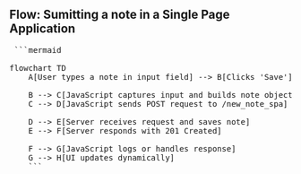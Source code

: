 ## Flow: Sumitting a note in a Single Page Application 
<pre> ```mermaid

flowchart TD
    A[User types a note in input field] --> B[Clicks 'Save']

    B --> C[JavaScript captures input and builds note object]
    C --> D[JavaScript sends POST request to /new_note_spa]

    D --> E[Server receives request and saves note]
    E --> F[Server responds with 201 Created]

    F --> G[JavaScript logs or handles response]
    G --> H[UI updates dynamically]
    ``` </pre>